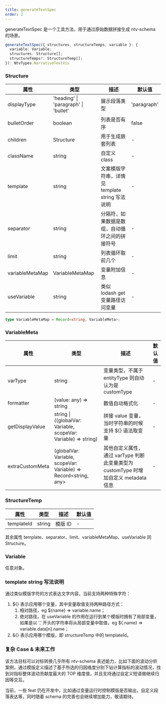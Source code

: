 ```yaml
---
title: generateTextSpec
order: 2
---
```


generateTextSpec 是一个工具方法，用于通过原始数据拼接生成 ntv-schema 的场景。

```typescript
generateTextSpec({ structures, structureTemps, variable }: {
  variable: Variable;
  structures: Structure[];
  structureTemps?: StructureTemp[];
}): NtvTypes.NarrativeTextVis
```

### Structure


| 属性         | 类型                | 描述                 | 默认值          |
| ------------ | ------------------- | -------------------- | --------------- |
| displayType         | 'heading' \| 'paragraph' \| 'bullet'             | 展示段落类型             | 'paragraph'              |
| bulletOrder         | boolean    | 列表是否有序           | false              |
| children         | Structure    | 用于生成嵌套列表          | -              |
| className         | string    |     自定义 class      | -              |
| template         | string    |     文案模版字符串，详情见 template string 写法说明    | -              |
| separator         | string    |     分隔符，如果数据是数组，自动循环之间的拼接符号      | -              |
| limit         | string    |     列表循环取前几个      | -              |
| variableMetaMap         | VariableMetaMap    |     变量附加信息      | -              |
| useVariable         | string    |     类似 lodash get 变量路径访问变量      | -              |


```ts
type VariableMetaMap = Record<string, VariableMeta>;
```

### VariableMeta

| 属性         | 类型                | 描述                 | 默认值          |
| ------------ | ------------------- | -------------------- | --------------- |
| varType         | string    | 变量类型，不属于 entityType 则自动认为是 customType         | -              |
| formatter         | (value: any) => string    | 数值自动格式化         | -              |
| getDisplayValue         | string \| ((globalVar: Variable, scopeVar: Variable) => string)   | 拼接 value 变量，当时字符串的时候支持 ${} 语法取变量         | -              |
| extraCustomMeta         | (globalVar: Variable, scopeVar: Variable) => Record<string, any>   | 其他自定义属性，通过 varType 判断此变量类型为 customType 时增加自定义 metadata  信息      | -              |


### StructureTemp

| 属性         | 类型                | 描述                 | 默认值          |
| ------------ | ------------------- | -------------------- | --------------- |
| templateId         | string    | 模版 ID         | -              |

其余属性 template、separator、limit、variableMetaMap、useVariable 同 Structure。

### Variable

任意对象。

### template string 写法说明

通过类似模版字符的方式表达文字内容，当前支持两种特殊字符：
1. ${} 表示应用哪个变量，其中变量取值支持两种路径方式：
    1. 相对路径，eg ${name} => variable.name；
    2. 绝对路径，在 useVariable 的作用在运行到某个模版时拥有了局部变量，如果是以 '.' 开头的字符串将从局部变量中取值，eg ${.name} => variable.data[n].name；
2. &{} 表示应用哪个模版，即 structureTemp 中的 templateId。


### 复杂 Case & 未来工作

该方法目标可以对标转换几乎所有 ntv-schema 表述能力，比如下面的波动分析案例，通过模版定义描述了基于所选的归因维度分别下钻计算指标的波动情况，找到对指标整体波动贡献度最大的 TOP 维度值，并且支持通过自定义短语做继续归因等交互。

当前，一些 feat 仍在开发中，比如通过变量运行时控制模版是否输出，自定义段落表达等，同时随着 schema 的完善也会继续增加能力，敬请期待。

<Playground path="ntv/case/demo/fluctuation.tsx"></Playground>
